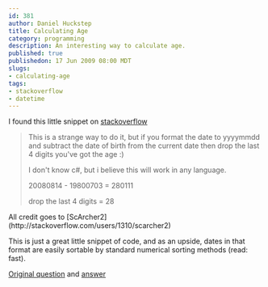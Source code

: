 ```yaml
--- 
id: 381
author: Daniel Huckstep
title: Calculating Age
category: programming
description: An interesting way to calculate age.
published: true
publishedon: 17 Jun 2009 08:00 MDT
slugs: 
- calculating-age
tags: 
- stackoverflow
- datetime
---
```

I found this little snippet on
[stackoverflow](http://stackoverflow.com/)

<blockquote>
<p>
This is a strange way to do it, but if you format the date to yyyymmdd
and subtract the date of birth from the current date then drop the last
4 digits you've got the age :)

I don't know c\#, but i believe this will work in any language.

20080814 - 19800703 = 280111

drop the last 4 digits = 28

</p>
</blockquote>
All credit goes to
[ScArcher2](http://stackoverflow.com/users/1310/scarcher2)

This is just a great little snippet of code, and as an upside, dates in
that format are easily sortable by standard numerical sorting methods
(read: fast).

[Original
question](http://stackoverflow.com/questions/9/how-do-i-calculate-someones-age-in-c)
and
[answer](http://stackoverflow.com/questions/9/how-do-i-calculate-someones-age-in-c/11942#11942)
